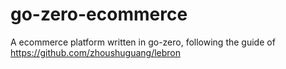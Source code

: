 # go-zero-ecommerce
A ecommerce platform written in go-zero, following the guide of https://github.com/zhoushuguang/lebron
